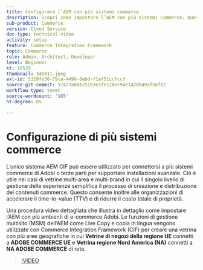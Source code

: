 ```yaml
---
title: Configurare l’AEM con più sistemi commerce
description: Scopri come impostare l’AEM con più sistemi Commerce. Questo consente ai progetti di supportare un singolo livello di gestione dell’esperienza che si connette a più back-end di e-commerce di Adobi o terze parti per vetrine con più marchi e aree geografiche.
sub-product: Commerce
version: Cloud Service
doc-type: technical-video
activity: setup
feature: Commerce Integration Framework
topic: Commerce
role: Admin, Architect, Developer
level: Beginner
kt: 10529
thumbnail: 346811.jpeg
exl-id: 5328fe30-79ca-4496-8ebd-f1ef51ccfccf
source-git-commit: 57477a041c51b3e1fe120ec94e1420b49af56f12
workflow-type: tm+mt
source-wordcount: '165'
ht-degree: 0%

---
```


# Configurazione di più sistemi commerce

L’unico sistema AEM CIF può essere utilizzato per connettersi a più sistemi commerce di Adobi o terze parti per supportare installazioni avanzate. Ciò è utile nei casi di vetrine multi-area e multi-brand in cui il singolo livello di gestione delle esperienze semplifica il processo di creazione e distribuzione dei contenuti commerce. Questo consente inoltre alle organizzazioni di accelerare il time-to-value (TTV) e di ridurre il costo totale di proprietà.

Una procedura video dettagliata che illustra in dettaglio come impostare l’AEM con più ambienti di e-commerce Adobi. Le funzioni di gestione multisito (MSM) dell’AEM come Live Copy e copia in lingua vengono utilizzate con Commerce Integration Framework (CIF) per creare una vetrina con più aree geografiche in cui __Vetrine di negozi della regione UE__ connetti a __ADOBE COMMERCE UE__ e __Vetrina regione Nord America (NA)__ connetti a __NA ADOBE COMMERCE__ di rete.

>[!VIDEO](https://video.tv.adobe.com/v/346811/?quality=12&learn=on)
